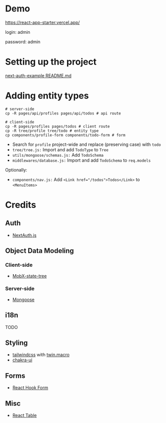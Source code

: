 # Demo

https://react-app-starter.vercel.app/

login: admin

password: admin

# Setting up the project

[next-auth-example README.md](https://github.com/nextauthjs/next-auth-example/README.md)

# Adding entity types

```
# server-side
cp -R pages/api/profiles pages/api/todos # api route

# client-side
cp -R pages/profiles pages/todos # client route
cp -R tree/profile tree/todo # entity type
cp components/profile-form components/todo-form # form
```

- Search for `profile` project-wide and replace (preserving case) with `todo`
- `tree/tree.js:` Import and add `TodoType` to `Tree`
- `utils/mongoose/schemas.js:` Add `TodoSchema`
- `middlewares/database.js:` Import and add `TodoSchema` to `req.models`

Optionally:

- `components/nav.js:` Add `<Link href="/todos">Todos</Link>` to `<MenuItems>`

# Credits

## Auth

- [NextAuth.js](https://next-auth.js.org)

## Object Data Modeling

### Client-side

- [MobX-state-tree](https://mobx-state-tree.js.org)

### Server-side

- [Mongoose](https://mongoosejs.com)

## i18n

TODO

## Styling

- [tailwindcss](https://tailwindcss.com) with [twin.macro](https://github.com/ben-rogerson/twin.macro)
- [chakra-ui](https://chakra-ui.com/)

## Forms

- [React Hook Form](https://react-hook-form.com)

## Misc

- [React Table](https://react-table.tanstack.com)
